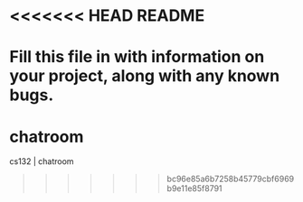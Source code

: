 <<<<<<< HEAD
README
======
Fill this file in with information on your project, along with any known bugs.
=======
chatroom
========

cs132 | chatroom
>>>>>>> bc96e85a6b7258b45779cbf6969b9e11e85f8791
